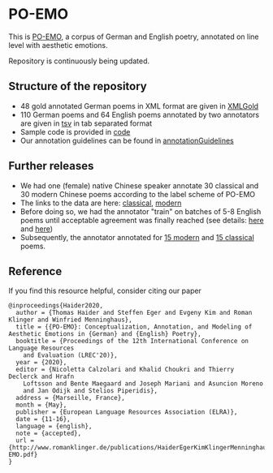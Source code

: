 # PO-EMO

This is [PO-EMO](https://arxiv.org/abs/2003.07723), a corpus of German and English poetry, annotated on line level with aesthetic emotions.

Repository is continuously being updated.

## Structure of the repository

- 48 gold annotated German poems in XML format are given in [XMLGold](XMLGold/)
- 110 German poems and 64 English poems annotated by two annotators are given in [tsv](tsv/) in tab separated format
- Sample code is provided in [code](code/)
- Our annotation guidelines can be found in [annotationGuidelines](annotationGuidelines/)

## Further releases

- We had one (female) native Chinese speaker annotate 30 classical and 30 modern Chinese poems according to the label scheme of PO-EMO
- The links to the data are here: [classical](https://docs.google.com/spreadsheets/d/12SuEeGRszDhPtSTD7uO6G__2fDfNaIrz4qsLnS-YORE/edit?usp=sharing), [modern](https://docs.google.com/spreadsheets/d/1ilxAN0ap3FGOeSG4i1XUG6TWRpOUa8yLZRMaqvrLabY/edit?usp=sharing)
- Before doing so, we had the annotator "train" on batches of 5-8 English poems until acceptable agreement was finally reached (see details: [here](https://docs.google.com/spreadsheets/d/1WOI-w72EAstejrS3WRJyQwGbmdj7YtBG9LQO6YkcS2Y/edit?usp=sharing) and [here](https://docs.google.com/spreadsheets/d/1jXIsQWU53jC7sgf_gLTwEPm3yIgBb3E6ZkUlbDE3Eas/edit?usp=sharing)) 
- Subsequently, the annotator annotated for [15 modern](https://docs.google.com/spreadsheets/d/17I_PjQ_6L_uPGfCAEq4pxkS4QDNkX86tkQXvZCVT0W8/edit?usp=sharing) and [15 classical](https://docs.google.com/spreadsheets/d/19XOSdPu0cqm4vD4RW6TmvuXd9HevONzmUYqYofMjD2Y/edit?usp=sharing) poems.


## Reference

If you find this resource helpful, consider citing our paper

```
@inproceedings{Haider2020,
  author = {Thomas Haider and Steffen Eger and Evgeny Kim and Roman Klinger and Winfried Menninghaus},
  title = {{PO-EMO}: Conceptualization, Annotation, and Modeling of Aesthetic Emotions in {German} and {English} Poetry},
  booktitle = {Proceedings of the 12th International Conference on Language Resources
	and Evaluation (LREC'20)},
  year = {2020},
  editor = {Nicoletta Calzolari and Khalid Choukri and Thierry Declerck and Hrafn
	Loftsson and Bente Maegaard and Joseph Mariani and Asuncion Moreno
	and Jan Odijk and Stelios Piperidis},
  address = {Marseille, France},
  month = {May},
  publisher = {European Language Resources Association (ELRA)},
  date = {11-16},
  language = {english},
  note = {accepted},
  url = {http://www.romanklinger.de/publications/HaiderEgerKimKlingerMenninghaus2020LREC_PO-EMO.pdf}
}
```



